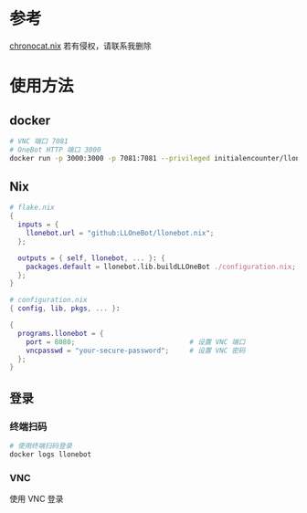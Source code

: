 # 参考

[chronocat.nix](https://github.com/Anillc/chronocat.nix) 若有侵权，请联系我删除


# 使用方法

## docker

```bash
# VNC 端口 7081
# OneBot HTTP 端口 3000
docker run -p 3000:3000 -p 7081:7081 --privileged initialencounter/llonebot:latest
```

## Nix

```nix
# flake.nix
{
  inputs = {
    llonebot.url = "github:LLOneBot/llonebot.nix";
  };

  outputs = { self, llonebot, ... }: {
    packages.default = llonebot.lib.buildLLOneBot ./configuration.nix;
  };
}
```

```nix
# configuration.nix
{ config, lib, pkgs, ... }:

{
  programs.llonebot = {
    port = 8080;                            # 设置 VNC 端口
    vncpasswd = "your-secure-password";     # 设置 VNC 密码
  };
}
```

## 登录
### 终端扫码

```bash
# 使用终端扫码登录
docker logs llonebot
```

### VNC

使用 VNC 登录